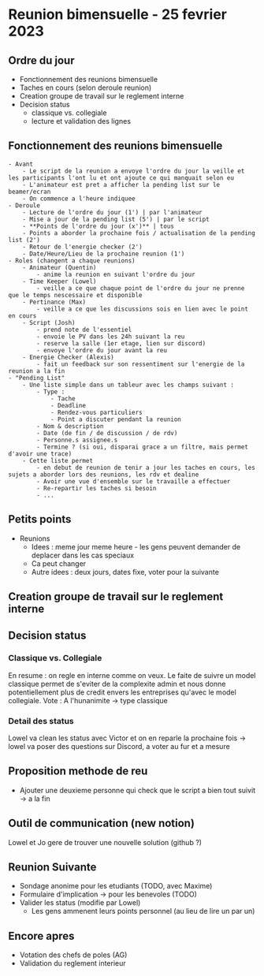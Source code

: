 # Reunion bimensuelle - 25 fevrier 2023

## Ordre du jour
- Fonctionnement des reunions bimensuelle
- Taches en cours (selon deroule reunion)
- Creation groupe de travail sur le reglement interne
- Decision status
	- classique vs. collegiale
    - lecture et validation des lignes

## Fonctionnement des reunions bimensuelle
    - Avant
        - Le script de la reunion a envoye l'ordre du jour la veille et les participants l'ont lu et ont ajoute ce qui manquait selon eu
        - L'animateur est pret a afficher la pending list sur le beamer/ecran
        - On commence a l'heure indiquee
	- Deroule
        - Lecture de l'ordre du jour (1') | par l'animateur
        - Mise a jour de la pending list (5') | par le script
        - **Points de l'ordre du jour (x')** | tous
        - Points a aborder la prochaine fois / actualisation de la pending list (2')
        - Retour de l'energie checker (2')
        - Date/Heure/Lieu de la prochaine reunion (1')
    - Roles (changent a chaque reunions)
        - Animateur (Quentin)
			- anime la reunion en suivant l'ordre du jour
        - Time Keeper (Lowel)
			- veille a ce que chaque point de l'ordre du jour ne prenne que le temps nescessaire et disponible
        - Pertinance (Max)		
			- veille a ce que les discussions sois en lien avec le point en cours
        - Script (Josh)
			- prend note de l'essentiel
			- envoie le PV dans les 24h suivant la reu
			- reserve la salle (1er etage, lien sur discord)
			- envoye l'ordre du jour avant la reu
		- Energie Checker (Alexis)
            - fait un feedback sur son ressentiment sur l'energie de la reunion a la fin
	- "Pending List" 
        - Une liste simple dans un tableur avec les champs suivant :
            - Type :
                - Tache
                - Deadline
                - Rendez-vous particuliers
                - Point a discuter pendant la reunion
            - Nom & description
            - Date (de fin / de discussion / de rdv)
            - Personne.s assignee.s
            - Termine ? (si oui, disparai grace a un filtre, mais permet d'avoir une trace)
		- Cette liste permet
			- en debut de reunion de tenir a jour les taches en cours, les sujets a aborder lors des reunions, les rdv et dealine
			- Avoir une vue d'ensemble sur le travaille a effectuer
            - Re-repartir les taches si besoin
            - ...

## Petits points
- Reunions
    - Idees : meme jour meme heure - les gens peuvent demander de deplacer dans les cas speciaux
    - Ca peut changer
    - Autre idees : deux jours, dates fixe, voter pour la suivante

## Creation groupe de travail sur le reglement interne

## Decision status 
### Classique vs. Collegiale
En resume : on regle en interne comme on veux. Le faite de suivre un model classique permet de s'eviter de la complexite admin
et nous donne potentiellement plus de credit envers les entreprises qu'avec le model collegiale.
Vote : A l'hunanimite -> type classique

### Detail des status
Lowel va clean les status avec Victor et on en reparle la prochaine fois
-> lowel va poser des questions sur Discord, a voter au fur et a mesure

## Proposition methode de reu
- Ajouter une deuxieme personne qui check que le script a bien tout suivit -> a la fin

## Outil de communication (new notion)
Lowel et Jo gere de trouver une nouvelle solution (github ?)

## Reunion Suivante
- Sondage anonime pour les etudiants (TODO, avec Maxime)
- Formulaire d'implication -> pour les benevoles (TODO)
- Valider les status (modifie par Lowel)
    - Les gens ammenent leurs points personnel (au lieu de lire un par un)

## Encore apres
- Votation des chefs de poles (AG)
- Validation du reglement interieur
